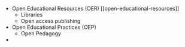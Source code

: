 - Open Educational Resources (OER) [[open-educational-resources]]
	- Libraries
	- Open access publishing
- Open Educational Practices (OEP)
	- Open Pedagogy
-